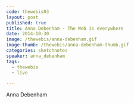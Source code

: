 ```yaml
---
code: thewebis03
layout: post
published: true
title: Anna Debenham - The Web is everywhere
date: 2014-10-30
image: /thewebis/anna-debenham.gif
image-thumb: /thewebis/anna-debenham-thumb.gif
categories: sketchnotes
speaker: anna_debenham
tags:
  - thewebis
  - live

---
```


Anna Debenham